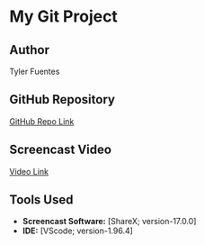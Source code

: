 # My Git Project

## Author
Tyler Fuentes

## GitHub Repository
[GitHub Repo Link](https://github.com/Fuuntz/gameoflife)

## Screencast Video
[Video Link](https://youtu.be/LI_v66oZGyg)

## Tools Used
- **Screencast Software:** [ShareX; version-17.0.0]
- **IDE:** [VScode; version-1.96.4]